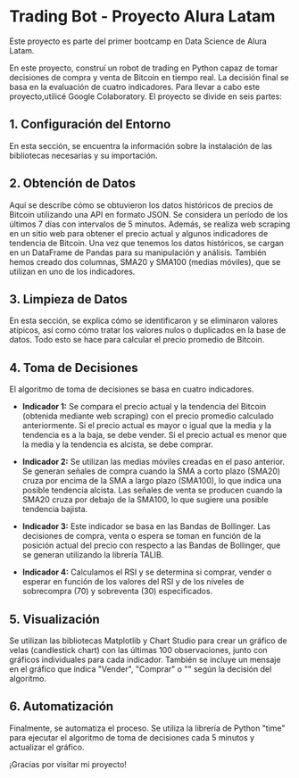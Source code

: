 # Trading Bot - Proyecto Alura Latam

Este proyecto es parte del primer bootcamp en Data Science de Alura Latam.

En este proyecto, construí un robot de trading en Python capaz de tomar decisiones de compra y venta de Bitcoin en tiempo real. La decisión final se basa en la evaluación de cuatro indicadores. Para llevar a cabo este proyecto,utilicé Google Colaboratory. El proyecto se divide en seis partes:

## 1. Configuración del Entorno
En esta sección, se encuentra la información sobre la instalación de las bibliotecas necesarias y su importación.

## 2. Obtención de Datos
Aquí se describe cómo se obtuvieron los datos históricos de precios de Bitcoin utilizando una API en formato JSON. Se considera un período de los últimos 7 días con intervalos de 5 minutos. Además, se realiza web scraping en un sitio web para obtener el precio actual y algunos indicadores de tendencia de Bitcoin. Una vez que tenemos los datos históricos, se cargan en un DataFrame de Pandas para su manipulación y análisis. También hemos creado dos columnas, SMA20 y SMA100 (medias móviles), que se utilizan en uno de los indicadores.

## 3. Limpieza de Datos
En esta sección, se explica cómo se identificaron y se eliminaron valores atípicos, así como cómo tratar los valores nulos o duplicados en la base de datos. Todo esto se hace para calcular el precio promedio de Bitcoin.

## 4. Toma de Decisiones
El algoritmo de toma de decisiones se basa en cuatro indicadores.

- **Indicador 1:** Se compara el precio actual y la tendencia del Bitcoin (obtenida mediante web scraping) con el precio promedio calculado anteriormente. Si el precio actual es mayor o igual que la media y la tendencia es a la baja, se debe vender. Si el precio actual es menor que la media y la tendencia es alcista, se debe comprar.

- **Indicador 2:** Se utilizan las medias móviles creadas en el paso anterior. Se generan señales de compra cuando la SMA a corto plazo (SMA20) cruza por encima de la SMA a largo plazo (SMA100), lo que indica una posible tendencia alcista. Las señales de venta se producen cuando la SMA20 cruza por debajo de la SMA100, lo que sugiere una posible tendencia bajista.

- **Indicador 3:** Este indicador se basa en las Bandas de Bollinger. Las decisiones de compra, venta o espera se toman en función de la posición actual del precio con respecto a las Bandas de Bollinger, que se generan utilizando la librería TALIB.

- **Indicador 4:** Calculamos el RSI y se determina si comprar, vender o esperar en función de los valores del RSI y de los niveles de sobrecompra (70) y sobreventa (30) especificados.

## 5. Visualización
Se utilizan las bibliotecas Matplotlib y Chart Studio para crear un gráfico de velas (candlestick chart) con las últimas 100 observaciones, junto con gráficos individuales para cada indicador. También se incluye un mensaje en el gráfico que indica "Vender", "Comprar" o "" según la decisión del algoritmo.

## 6. Automatización
Finalmente, se automatiza el proceso. Se utiliza la librería de Python "time" para ejecutar el algoritmo de toma de decisiones cada 5 minutos y actualizar el gráfico.

¡Gracias por visitar mi proyecto!


